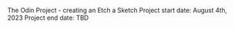 The Odin Project - creating an Etch a Sketch
Project start date: August 4th, 2023
Project end date: TBD